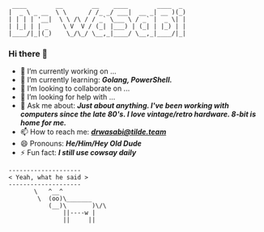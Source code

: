 ```
 ____        __        __    ____        ____  _
|  _ \ _ __  \ \      / /_ _/ ___|  __ _| __ )(_)
| | | | '__|  \ \ /\ / / _` \___ \ / _` |  _ \| |
| |_| | | _    \ V  V / (_| |___) | (_| | |_) | |
|____/|_|(_)    \_/\_/ \__,_|____/ \__,_|____/|_|
```
### Hi there 👋

<!--
**Dr-WaSaBi/Dr-WaSabI** is a ✨ _special_ ✨ repository because its `README.md` (this file) appears on your GitHub profile.

Here are some ideas to get you started:
-->
- 🔭 I’m currently working on ...
- 🌱 I’m currently learning: ***Golang, PowerShell.***
- 👯 I’m looking to collaborate on ...
- 🤔 I’m looking for help with ...
- 💬 Ask me about: ***Just about anything.  I've been working with computers since the late 80's.  I love vintage/retro hardware. 8-bit is home for me.***
- 📫 How to reach me: ***drwasabi@tilde.team***
- 😄 Pronouns: ***He/Him/Hey Old Dude***
- ⚡ Fun fact: ***I still use cowsay daily***
 ```
 --------------------
< Yeah, what he said >
 --------------------
        \   ^__^
         \  (oo)\_______
            (__)\       )\/\
                ||----w |
                ||     ||
```
